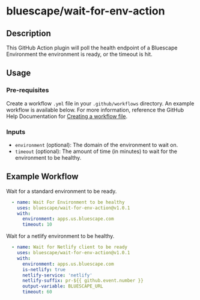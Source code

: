 # bluescape/wait-for-env-action

## Description
This GitHub Action plugin will poll the health endpoint of a Bluescape Environment the environment is ready, or the timeout is hit.

## Usage
### Pre-requisites
Create a workflow `.yml` file in your `.github/workflows` directory. An example workflow is available below. For more information, reference the GitHub Help Documentation for [Creating a workflow file](https://help.github.com/en/articles/configuring-a-workflow#creating-a-workflow-file).

### Inputs
- `environment` (optional): The domain of the environment to wait on.
- `timeout` (optional): The amount of time (in minutes) to wait for the environment to be healthy.

## Example Workflow
Wait for a standard environment to be ready.
```yaml
  - name: Wait For Environment to be healthy
    uses: bluescape/wait-for-env-action@v1.0.1
    with:
      environment: apps.us.bluescape.com
      timeout: 10
```
Wait for a netlify environment to be healthy.
```yaml
  - name: Wait for Netlify client to be ready
    uses: bluescape/wait-for-env-action@v1.0.1
    with:
      environment: apps.us.bluescape.com
      is-netlify: true
      netlify-service: 'netlify'
      netlify-suffix: pr-${{ github.event.number }}
      output-variable: BLUESCAPE_URL
      timeout: 60
```
